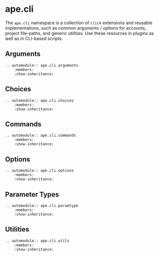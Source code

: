 # ape.cli

The `ape.cli` namespace is a collection of `click` extensions and reusable implementations, such as common arguments /
options for accounts, project file-paths, and generic utilities. Use these resources in plugins as well as in CLI-based
scripts.

## Arguments

```{eval-rst}
.. automodule:: ape.cli.arguments
    :members:
    :show-inheritance:
```

## Choices

```{eval-rst}
.. automodule:: ape.cli.choices
    :members:
    :show-inheritance:
```

## Commands

```{eval-rst}
.. automodule:: ape.cli.commands
    :members:
    :show-inheritance:
```

## Options

```{eval-rst}
.. automodule:: ape.cli.options
    :members:
    :show-inheritance:
```

## Parameter Types

```{eval-rst}
.. automodule:: ape.cli.paramtype
    :members:
    :show-inheritance:
```

## Utilities

```{eval-rst}
.. automodule:: ape.cli.utils
    :members:
    :show-inheritance:
```
